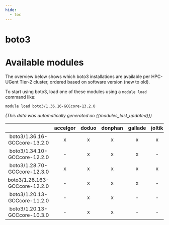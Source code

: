 ```yaml
---
hide:
  - toc
---
```


boto3
=====

# Available modules


The overview below shows which boto3 installations are available per HPC-UGent Tier-2 cluster, ordered based on software version (new to old).

To start using boto3, load one of these modules using a `module load` command like:

```shell
module load boto3/1.36.16-GCCcore-13.2.0
```

*(This data was automatically generated on {{modules_last_updated}})*  

| |accelgor|doduo|donphan|gallade|joltik|shinx|skitty|
| :---: | :---: | :---: | :---: | :---: | :---: | :---: | :---: |
|boto3/1.36.16-GCCcore-13.2.0|x|x|x|x|x|x|x|
|boto3/1.34.10-GCCcore-12.2.0|-|x|x|x|-|-|-|
|boto3/1.28.70-GCCcore-12.3.0|x|x|x|x|x|x|x|
|boto3/1.26.163-GCCcore-12.2.0|-|x|x|x|-|-|-|
|boto3/1.20.13-GCCcore-11.2.0|-|x|x|-|-|-|-|
|boto3/1.20.13-GCCcore-10.3.0|-|x|x|-|-|-|-|
